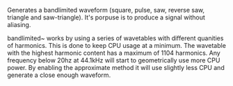 Generates a bandlimited waveform (square, pulse, saw, reverse saw, triangle and saw-triangle). It's porpuse is to produce a signal without aliasing.

bandlimited~ works by using a series of wavetables with different quanities of harmonics. This is done to keep CPU usage at a minimum. The wavetable with the highest harmonic content has a maximum of 1104 harmonics. Any frequency below 20hz at 44.1kHz will start to geometrically use more CPU power. By enabling the approximate method it will use slightly less CPU and generate a close enough waveform.
